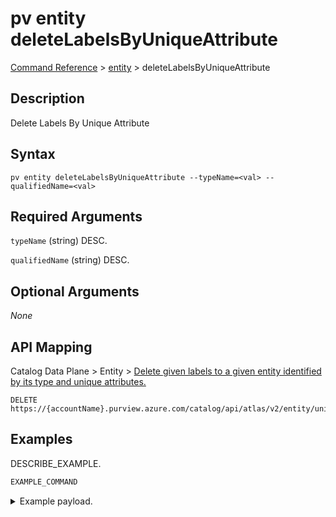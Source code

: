 # pv entity deleteLabelsByUniqueAttribute
[Command Reference](../../../README.md#command-reference) > [entity](./main.md) > deleteLabelsByUniqueAttribute

## Description
Delete Labels By Unique Attribute

## Syntax
```
pv entity deleteLabelsByUniqueAttribute --typeName=<val> --qualifiedName=<val>
```

## Required Arguments
`typeName` (string)
DESC.

`qualifiedName` (string)
DESC.

## Optional Arguments
*None*

## API Mapping
Catalog Data Plane > Entity > [Delete given labels to a given entity identified by its type and unique attributes.](https://docs.microsoft.com/en-us/rest/api/purview/catalogdataplane/entity/delete-labels-by-unique-attribute)
```
DELETE https://{accountName}.purview.azure.com/catalog/api/atlas/v2/entity/uniqueAttribute/type/{typeName}/labels
```

## Examples
DESCRIBE_EXAMPLE.
```powershell
EXAMPLE_COMMAND
```
<details><summary>Example payload.</summary>
<p>

```json
PASTE_JSON_HERE
```
</p>
</details>